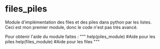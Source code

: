 # files_piles
Module d'implémentation des files et des piles dans python par les listes.
Ceci est mon premier module, donc le code n'est pas très avancé.

Pour obtenir l'aide du module faites :
"""
help(piles_module) #Aide pour les piles
help(files_module) #Aide pour les files
"""
